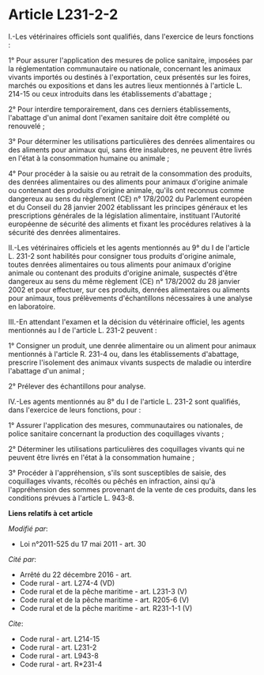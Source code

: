 # Article L231-2-2

I.-Les vétérinaires officiels sont qualifiés, dans l'exercice de leurs fonctions : 

1° Pour assurer l'application des mesures de police sanitaire, imposées par la réglementation communautaire ou nationale,
concernant les animaux vivants importés ou destinés à l'exportation, ceux présentés sur les foires, marchés ou expositions et
dans les autres lieux mentionnés à l'article L. 214-15 ou ceux introduits dans les établissements d'abattage ; 

2° Pour interdire temporairement, dans ces derniers établissements, l'abattage d'un animal dont l'examen sanitaire doit être
complété ou renouvelé ; 

3° Pour déterminer les utilisations particulières des denrées alimentaires ou des aliments pour animaux qui, sans être
insalubres, ne peuvent être livrés en l'état à la consommation humaine ou animale ; 

4° Pour procéder à la saisie ou au retrait de la consommation des produits, des denrées alimentaires ou des aliments pour
animaux d'origine animale ou contenant des produits d'origine animale, qu'ils ont reconnus comme dangereux au sens du
règlement (CE) n° 178/2002 du Parlement européen et du Conseil du 28 janvier 2002 établissant les principes généraux et les
prescriptions générales de la législation alimentaire, instituant l'Autorité européenne de sécurité des aliments et fixant
les procédures relatives à la sécurité des denrées alimentaires. 

II.-Les vétérinaires officiels et les agents mentionnés au 9° du I de l'article L. 231-2 sont habilités pour consigner tous
produits d'origine animale, toutes denrées alimentaires ou tous aliments pour animaux d'origine animale ou contenant des
produits d'origine animale, suspectés d'être dangereux au sens du même règlement (CE) n° 178/2002 du 28 janvier 2002 et pour
effectuer, sur ces produits, denrées alimentaires ou aliments pour animaux, tous prélèvements d'échantillons nécessaires à
une analyse en laboratoire. 

III.-En attendant l'examen et la décision du vétérinaire officiel, les agents mentionnés au I de l'article L. 231-2
peuvent : 

1° Consigner un produit, une denrée alimentaire ou un aliment pour animaux mentionnés à l'article R. 231-4 ou, dans les
établissements d'abattage, prescrire l'isolement des animaux vivants suspects de maladie ou interdire l'abattage d'un
animal ; 

2° Prélever des échantillons pour analyse. 

IV.-Les agents mentionnés au 8° du I de l'article L. 231-2 sont qualifiés, dans l'exercice de leurs fonctions, pour : 

1° Assurer l'application des mesures, communautaires ou nationales, de police sanitaire concernant la production des
coquillages vivants ; 

2° Déterminer les utilisations particulières des coquillages vivants qui ne peuvent être livrés en l'état à la consommation
humaine ; 

3° Procéder à l'appréhension, s'ils sont susceptibles de saisie, des coquillages vivants, récoltés ou pêchés en infraction,
ainsi qu'à l'appréhension des sommes provenant de la vente de ces produits, dans les conditions prévues à l'article L. 943-8.

**Liens relatifs à cet article**

_Modifié par_:

  - Loi n°2011-525 du 17 mai 2011 - art. 30

_Cité par_:

  - Arrêté du 22 décembre 2016 - art.
  - Code rural - art. L274-4 (VD)
  - Code rural et de la pêche maritime - art. L231-3 (V)
  - Code rural et de la pêche maritime - art. R205-6 (V)
  - Code rural et de la pêche maritime - art. R231-1-1 (V)

_Cite_:

  - Code rural - art. L214-15
  - Code rural - art. L231-2
  - Code rural - art. L943-8
  - Code rural - art. R*231-4
